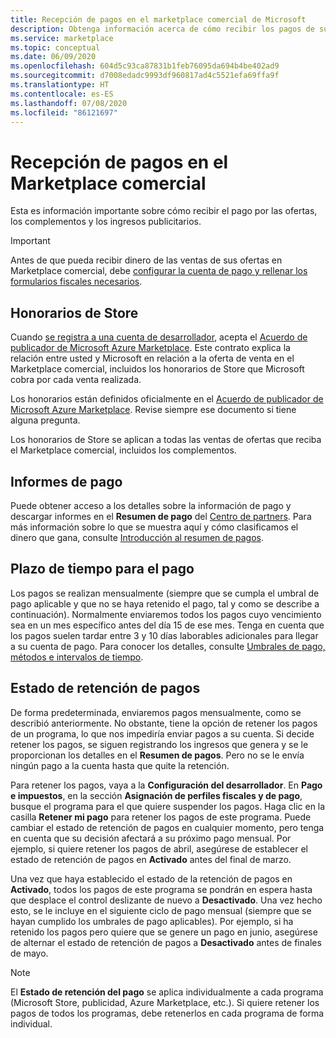 ```yaml
---
title: Recepción de pagos en el marketplace comercial de Microsoft
description: Obtenga información acerca de cómo recibir los pagos de sus ganancias en el marketplace comercial de Microsoft.
ms.service: marketplace
ms.topic: conceptual
ms.date: 06/09/2020
ms.openlocfilehash: 604d5c93ca87831b1feb76095da694b4be402ad9
ms.sourcegitcommit: d7008edadc9993df960817ad4c5521efa69ffa9f
ms.translationtype: HT
ms.contentlocale: es-ES
ms.lasthandoff: 07/08/2020
ms.locfileid: "86121697"
---
```

# <a name="getting-paid-in-the-commercial-marketplace"></a>Recepción de pagos en el Marketplace comercial

Esta es información importante sobre cómo recibir el pago por las ofertas, los complementos y los ingresos publicitarios.

> [!IMPORTANT]
> Antes de que pueda recibir dinero de las ventas de sus ofertas en Marketplace comercial, debe [configurar la cuenta de pago y rellenar los formularios fiscales necesarios](set-up-your-payout-account-tax-forms.md).

## <a name="store-fee"></a>Honorarios de Store

Cuando [se registra a una cuenta de desarrollador](https://go.microsoft.com/fwlink/p/?LinkID=615100), acepta el [Acuerdo de publicador de Microsoft Azure Marketplace](https://go.microsoft.com/fwlink/p/?LinkID=699560). Este contrato explica la relación entre usted y Microsoft en relación a la oferta de venta en el Marketplace comercial, incluidos los honorarios de Store que Microsoft cobra por cada venta realizada.

Los honorarios están definidos oficialmente en el [Acuerdo de publicador de Microsoft Azure Marketplace](https://go.microsoft.com/fwlink/p/?LinkID=699560). Revise siempre ese documento si tiene alguna pregunta.

Los honorarios de Store se aplican a todas las ventas de ofertas que reciba el Marketplace comercial, incluidos los complementos.

## <a name="payout-reporting"></a>Informes de pago

Puede obtener acceso a los detalles sobre la información de pago y descargar informes en el **Resumen de pago** del [Centro de partners](https://partner.microsoft.com/dashboard). Para más información sobre lo que se muestra aquí y cómo clasificamos el dinero que gana, consulte [Introducción al resumen de pagos](payout-summary-overview.md).

## <a name="payout-time-frame"></a>Plazo de tiempo para el pago

Los pagos se realizan mensualmente (siempre que se cumpla el umbral de pago aplicable y que no se haya retenido el pago, tal y como se describe a continuación). Normalmente enviaremos todos los pagos cuyo vencimiento sea en un mes específico antes del día 15 de ese mes. Tenga en cuenta que los pagos suelen tardar entre 3 y 10 días laborables adicionales para llegar a su cuenta de pago. Para conocer los detalles, consulte [Umbrales de pago, métodos e intervalos de tiempo](payment-thresholds-methods-timeframes.md).

## <a name="payout-hold-status"></a>Estado de retención de pagos

De forma predeterminada, enviaremos pagos mensualmente, como se describió anteriormente. No obstante, tiene la opción de retener los pagos de un programa, lo que nos impediría enviar pagos a su cuenta. Si decide retener los pagos, se siguen registrando los ingresos que genera y se le proporcionan los detalles en el **Resumen de pagos**. Pero no se le envía ningún pago a la cuenta hasta que quite la retención.

Para retener los pagos, vaya a la **Configuración del desarrollador**. En **Pago e impuestos**, en la sección **Asignación de perfiles fiscales y de pago**, busque el programa para el que quiere suspender los pagos. Haga clic en la casilla **Retener mi pago** para retener los pagos de este programa. Puede cambiar el estado de retención de pagos en cualquier momento, pero tenga en cuenta que su decisión afectará a su próximo pago mensual. Por ejemplo, si quiere retener los pagos de abril, asegúrese de establecer el estado de retención de pagos en **Activado** antes del final de marzo.

Una vez que haya establecido el estado de la retención de pagos en **Activado**, todos los pagos de este programa se pondrán en espera hasta que desplace el control deslizante de nuevo a **Desactivado**. Una vez hecho esto, se le incluye en el siguiente ciclo de pago mensual (siempre que se hayan cumplido los umbrales de pago aplicables). Por ejemplo, si ha retenido los pagos pero quiere que se genere un pago en junio, asegúrese de alternar el estado de retención de pagos a **Desactivado** antes de finales de mayo.

> [!NOTE]
> El **Estado de retención del pago** se aplica individualmente a cada programa (Microsoft Store, publicidad, Azure Marketplace, etc.). Si quiere retener los pagos de todos los programas, debe retenerlos en cada programa de forma individual.
